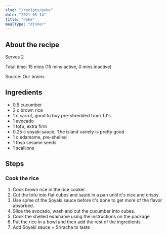 ```yaml
---
slug: "/recipes/poke"
date: "2021-05-14"
title: "Poke"
mealType: "dinner"
---
```


## About the recipe

Serves 2

Total time: 15 mins (15 mins active, 0 mins inactive)

Source: Our brains

## Ingredients

- 0.5 cucumber
- 2 c brown rice
- 1 c carrot, good to buy pre-shredded from TJ's
- 1 avocado
- 1 tofu, extra firm
- 0.25 c soyaki sauce, The island variety is pretty good
- 1 c edamame, pre-shelled
- 1 tbsp sesame seeds
- 1 scallions

## Steps

### Cook the rice

1. Cook brown rice in the rice cooker
2. Cut the tofu into flat cubes and sauté in a pan until it's nice and crispy.
3. Use some of the Soyaki sauce before it's done to get more of the flavor absorbed.
4. Slice the avocado, wash and cut the cucumber into cubes.
5. Cook the shelled edamame using the instructions on the package
6. Put the rice in a bowl and then add the rest of the ingredients
7. Add Soyaki sauce + Sriracha to taste

